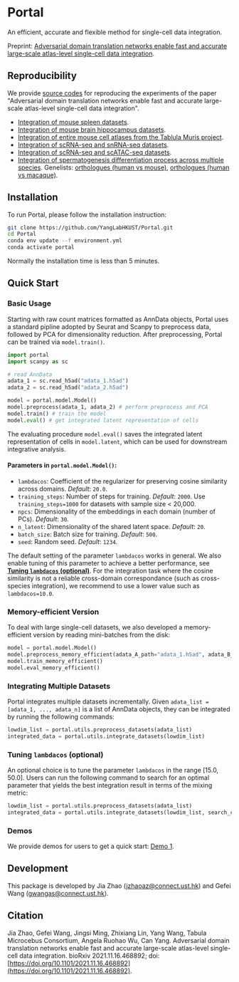 # Portal
An efficient, accurate and flexible method for single-cell data integration.

Preprint: [Adversarial domain translation networks enable fast and accurate large-scale atlas-level single-cell data integration](https://www.biorxiv.org/content/10.1101/2021.11.16.468892v1).

## Reproducibility
We provide [source codes](https://github.com/jiazhao97/Portal-reproducibility) for reproducing the experiments of the paper "Adversarial domain translation networks enable fast and accurate large-scale atlas-level single-cell data integration".

+ [Integration of mouse spleen datasets](https://htmlpreview.github.io/?https://github.com/jiazhao97/Portal-reproducibility/blob/main/Reproduce-Spleen.html).
+ [Integration of mouse brain hippocampus datasets](https://htmlpreview.github.io/?https://github.com/jiazhao97/Portal-reproducibility/blob/main/Reproduce-MouseBrain-HC.html).
+ [Integration of entire mouse cell atlases from the Tablula Muris project](https://htmlpreview.github.io/?https://github.com/jiazhao97/Portal-reproducibility/blob/main/Reproduce-TabulaMuris-full.html).
+ [Integration of scRNA-seq and snRNA-seq datasets](https://htmlpreview.github.io/?https://github.com/jiazhao97/Portal-reproducibility/blob/main/Reproduce-MouseBrain-CellNuclei.html).
+ [Integration of scRNA-seq and scATAC-seq datasets](https://htmlpreview.github.io/?https://github.com/jiazhao97/Portal-reproducibility/blob/main/Reproduce-PBMC-ATACseq.html).
+ [Integration of spermatogenesis differentiation process across multiple species](https://htmlpreview.github.io/?https://github.com/jiazhao97/Portal-reproducibility/blob/main/Reproduce-Sperm.html). Genelists: [orthologues (human vs mouse)](https://github.com/jiazhao97/Portal-reproducibility/blob/main/orthologues_human_mouse.txt), [orthologues (human vs macaque)](https://github.com/jiazhao97/Portal-reproducibility/blob/main/orthologues_human_macaque.txt).

## Installation
To run Portal, please follow the installation instruction:
```bash
git clone https://github.com/YangLabHKUST/Portal.git
cd Portal
conda env update --f environment.yml
conda activate portal
```
Normally the installation time is less than 5 minutes.

## Quick Start
### Basic Usage
Starting with raw count matrices formatted as AnnData objects, Portal uses a standard pipline adopted by Seurat and Scanpy to preprocess data, followed by PCA for dimensionality reduction. After preprocessing, Portal can be trained via `model.train()`.
```python
import portal
import scanpy as sc

# read AnnData
adata_1 = sc.read_h5ad("adata_1.h5ad")
adata_2 = sc.read_h5ad("adata_2.h5ad")

model = portal.model.Model()
model.preprocess(adata_1, adata_2) # perform preprocess and PCA
model.train() # train the model
model.eval() # get integrated latent representation of cells
```
The evaluating procedure `model.eval()` saves the integrated latent representation of cells in `model.latent`, which can be used for downstream integrative analysis.

#### Parameters in `portal.model.Model()`:
* `lambdacos`: Coefficient of the regularizer for preserving cosine similarity across domains. *Default*: `20.0`.
* `training_steps`: Number of steps for training. *Default*: `2000`. Use `training_steps=1000` for datasets with sample size < 20,000.
* `npcs`: Dimensionality of the embeddings in each domain (number of PCs). *Default*: `30`.
* `n_latent`: Dimensionality of the shared latent space. *Default*: `20`.
* `batch_size`: Batch size for training. *Default*: `500`.
* `seed`: Random seed. *Default*: `1234`.

The default setting of the parameter `lambdacos` works in general. We also enable tuning of this parameter to achieve a better performance, see [**Tuning `lambdacos` (optional)**](#tuning-lambdacos-optional). For the integration task where the cosine similarity is not a reliable cross-domain correspondance (such as cross-species integration), we recommend to use a lower value such as `lambdacos=10.0`.

### Memory-efficient Version
To deal with large single-cell datasets, we also developed a memory-efficient version by reading mini-batches from the disk:
```python
model = portal.model.Model()
model.preprocess_memory_efficient(adata_A_path="adata_1.h5ad", adata_B_path="adata_2.h5ad")
model.train_memory_efficient()
model.eval_memory_efficient()
```

### Integrating Multiple Datasets
Portal integrates multiple datasets incrementally. Given `adata_list = [adata_1, ..., adata_n]` is a list of AnnData objects, they can be integrated by running the following commands: 
```python
lowdim_list = portal.utils.preprocess_datasets(adata_list)
integrated_data = portal.utils.integrate_datasets(lowdim_list)
```
### Tuning `lambdacos` (optional)
An optional choice is to tune the parameter `lambdacos` in the range [15.0, 50.0]. Users can run the following command to search for an optimal parameter that yields the best integration result in terms of the mixing metric:
```python
lowdim_list = portal.utils.preprocess_datasets(adata_list)
integrated_data = portal.utils.integrate_datasets(lowdim_list, search_cos=True)
```

### Demos
We provide demos for users to get a quick start: [Demo 1](https://jiazhao97.github.io/Portal_demo1/).

## Development
This package is developed by Jia Zhao (jzhaoaz@connect.ust.hk) and Gefei Wang (gwangas@connect.ust.hk). 

## Citation
Jia Zhao, Gefei Wang, Jingsi Ming, Zhixiang Lin, Yang Wang, Tabula Microcebus Consortium, Angela Ruohao Wu, Can Yang. Adversarial domain translation networks enable fast and accurate large-scale atlas-level single-cell data integration. bioRxiv 2021.11.16.468892; doi: [https://doi.org/10.1101/2021.11.16.468892](https://doi.org/10.1101/2021.11.16.468892).
